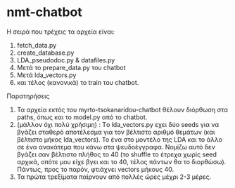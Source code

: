 # nmt-chatbot

Η σειρά που τρέχεις τα αρχεία είναι:

1. fetch_data.py
2. create_database.py
3. LDA_pseudodoc.py 
   & datafiles.py
4. Μετά το prepare_data.py του chatbot
5. Μετά lda_vectors.py 
6. και τέλος (κανονικά) το train του chatbot.

Παρατηρήσεις
1. Τα αρχεία εκτός του myrto-tsokanaridou-chatbot θέλουν διόρθωση στα paths, όπως και το model.py από το chatbot.
2. (μάλλον όχι πολύ χρήσιμη) : Τo lda_vectors.py εχει δύο seeds για να βγάζει σταθερό αποτέλεσμα για τον βέλτιστο αριθμό θεμάτων (και βέλτιστο μήκος lda_vectors). Το ένα στο μοντέλο της LDA και το άλλο σε ένα ανακάτεμα που κάνω στα ψευδοέγγραφα. Νομίζω αυτό δεν βγάζει σαν βέλτιστο πλήθος το 40 (το shuffle το έτρεχα χωρίς seed αρχικά, οπότε μου είχε βγει και το 40, τέλος πάντων θα το διορθώσω). Πάντως, προς το παρόν, φτιάχνει vectors μήκους 40.
3. Τα πρώτα τρεξίματα παίρνουν από πολλές ώρες μέχρι 2-3 μέρες.
